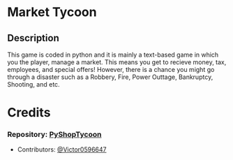 # **Market Tycoon**
## Description
This game is coded in python and it is mainly a text-based game in which you the player, manage a market. This means you get to recieve money, tax, employees, and special offers! However, there is a chance you might go through a disaster such as a Robbery, Fire, Power Outtage, Bankruptcy, Shooting, and etc.

# **Credits**
### Repository: [PyShopTycoon](https://github.com/Victor0596647/PyShopTycoon)
- Contributors: [@Victor0596647](https://github.com/Victor0596647)